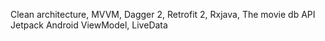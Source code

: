 Clean architecture, MVVM, Dagger 2, Retrofit 2, Rxjava, The movie db API
Jetpack Android
ViewModel, LiveData

